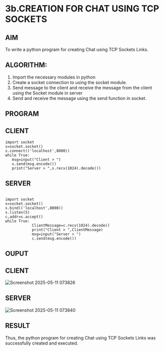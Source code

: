 # 3b.CREATION FOR CHAT USING TCP SOCKETS
## AIM
To write a python program for creating Chat using TCP Sockets Links.
## ALGORITHM:
1. Import the necessary modules in python
2. Create a socket connection to using the socket module.
3. Send message to the client and receive the message from the client using the Socket module in
 server
4. Send and receive the message using the send function in socket.
## PROGRAM
## CLIENT
 ```
import socket 
s=socket.socket() 
s.connect(('localhost',8000)) 
while True: 
    msg=input("Client > ") 
    s.send(msg.encode()) 
    print("Server > ",s.recv(1024).decode())
```
## SERVER
```
 
import socket 
s=socket.socket() 
s.bind(('localhost',8000)) 
s.listen(5) 
c,addr=s.accept() 
while True: 
            ClientMessage=c.recv(1024).decode() 
            print("Client > ",ClientMessage) 
            msg=input("Server > ") 
            c.send(msg.encode())
```
## OUPUT
## CLIENT
![Screenshot 2025-05-11 073826](https://github.com/user-attachments/assets/234583ec-b6ed-42c7-8d56-9c065da5d451)


## SERVER

![Screenshot 2025-05-11 073840](https://github.com/user-attachments/assets/aeeb5df0-2a3d-4af2-9bdb-327bbb3d5b75)


## RESULT
Thus, the python program for creating Chat using TCP Sockets Links was successfully 
created and executed.
